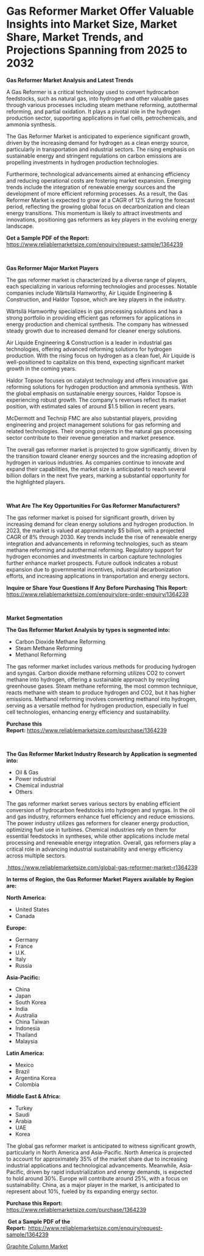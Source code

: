 <p><h1>Gas Reformer Market Offer Valuable Insights into Market Size, Market Share, Market Trends, and Projections Spanning from 2025 to 2032</h1></p><p><strong>Gas Reformer Market Analysis and Latest Trends</strong></p>
<p><p>A Gas Reformer is a critical technology used to convert hydrocarbon feedstocks, such as natural gas, into hydrogen and other valuable gases through various processes including steam methane reforming, autothermal reforming, and partial oxidation. It plays a pivotal role in the hydrogen production sector, supporting applications in fuel cells, petrochemicals, and ammonia synthesis.</p><p>The Gas Reformer Market is anticipated to experience significant growth, driven by the increasing demand for hydrogen as a clean energy source, particularly in transportation and industrial sectors. The rising emphasis on sustainable energy and stringent regulations on carbon emissions are propelling investments in hydrogen production technologies.</p><p>Furthermore, technological advancements aimed at enhancing efficiency and reducing operational costs are fostering market expansion. Emerging trends include the integration of renewable energy sources and the development of more efficient reforming processes. As a result, the Gas Reformer Market is expected to grow at a CAGR of 12% during the forecast period, reflecting the growing global focus on decarbonization and clean energy transitions. This momentum is likely to attract investments and innovations, positioning gas reformers as key players in the evolving energy landscape.</p></p>
<p><strong>Get a Sample PDF of the Report:&nbsp;</strong> <a href="https://www.reliablemarketsize.com/enquiry/request-sample/1364239?utm_campaign=2477&utm_medium=2&utm_source=Github&utm_content=ia&utm_term=19022025&utm_id=gas-reformer">https://www.reliablemarketsize.com/enquiry/request-sample/1364239</a></p>
<p>&nbsp;</p>
<p><strong>Gas Reformer Major Market Players</strong></p>
<p><p>The gas reformer market is characterized by a diverse range of players, each specializing in various reforming technologies and processes. Notable companies include Wärtsilä Hamworthy, Air Liquide Engineering & Construction, and Haldor Topsoe, which are key players in the industry.</p><p>Wärtsilä Hamworthy specializes in gas processing solutions and has a strong portfolio in providing efficient gas reformers for applications in energy production and chemical synthesis. The company has witnessed steady growth due to increased demand for cleaner energy solutions. </p><p>Air Liquide Engineering & Construction is a leader in industrial gas technologies, offering advanced reforming solutions for hydrogen production. With the rising focus on hydrogen as a clean fuel, Air Liquide is well-positioned to capitalize on this trend, expecting significant market growth in the coming years.</p><p>Haldor Topsoe focuses on catalyst technology and offers innovative gas reforming solutions for hydrogen production and ammonia synthesis. With the global emphasis on sustainable energy sources, Haldor Topsoe is experiencing robust growth. The company's revenues reflect its market position, with estimated sales of around $1.5 billion in recent years.</p><p>McDermott and Technip FMC are also substantial players, providing engineering and project management solutions for gas reforming and related technologies. Their ongoing projects in the natural gas processing sector contribute to their revenue generation and market presence.</p><p>The overall gas reformer market is projected to grow significantly, driven by the transition toward cleaner energy sources and the increasing adoption of hydrogen in various industries. As companies continue to innovate and expand their capabilities, the market size is anticipated to reach several billion dollars in the next five years, marking a substantial opportunity for the highlighted players.</p></p>
<p>&nbsp;</p>
<p><strong>What Are The Key Opportunities For Gas Reformer Manufacturers?</strong></p>
<p><p>The gas reformer market is poised for significant growth, driven by increasing demand for clean energy solutions and hydrogen production. In 2023, the market is valued at approximately $5 billion, with a projected CAGR of 8% through 2030. Key trends include the rise of renewable energy integration and advancements in reforming technologies, such as steam methane reforming and autothermal reforming. Regulatory support for hydrogen economies and investments in carbon capture technologies further enhance market prospects. Future outlook indicates a robust expansion due to governmental incentives, industrial decarbonization efforts, and increasing applications in transportation and energy sectors.</p></p>
<p><strong>Inquire or Share Your Questions If Any Before Purchasing This Report:</strong> <a href="https://www.reliablemarketsize.com/enquiry/pre-order-enquiry/1364239?utm_campaign=2477&utm_medium=2&utm_source=Github&utm_content=ia&utm_term=19022025&utm_id=gas-reformer">https://www.reliablemarketsize.com/enquiry/pre-order-enquiry/1364239</a></p>
<p>&nbsp;</p>
<p><strong>Market Segmentation</strong></p>
<p><strong>The Gas Reformer Market Analysis by types is segmented into:</strong></p>
<p><ul><li>Carbon Dioxide Methane Reforming</li><li>Steam Methane Reforming</li><li>Methanol Reforming</li></ul></p>
<p><p>The gas reformer market includes various methods for producing hydrogen and syngas. Carbon dioxide methane reforming utilizes CO2 to convert methane into hydrogen, offering a sustainable approach by recycling greenhouse gases. Steam methane reforming, the most common technique, reacts methane with steam to produce hydrogen and CO2, but it has higher emissions. Methanol reforming involves converting methanol into hydrogen, serving as a versatile method for hydrogen production, especially in fuel cell technologies, enhancing energy efficiency and sustainability.</p></p>
<p><strong>Purchase this Report:&nbsp;</strong><a href="https://www.reliablemarketsize.com/purchase/1364239?utm_campaign=2477&utm_medium=2&utm_source=Github&utm_content=ia&utm_term=19022025&utm_id=gas-reformer">https://www.reliablemarketsize.com/purchase/1364239</a></p>
<p>&nbsp;</p>
<p><strong>The Gas Reformer Market Industry Research by Application is segmented into:</strong></p>
<p><ul><li>Oil & Gas</li><li>Power industrial</li><li>Chemical industrial</li><li>Others</li></ul></p>
<p><p>The gas reformer market serves various sectors by enabling efficient conversion of hydrocarbon feedstocks into hydrogen and syngas. In the oil and gas industry, reformers enhance fuel efficiency and reduce emissions. The power industry utilizes gas reformers for cleaner energy production, optimizing fuel use in turbines. Chemical industries rely on them for essential feedstocks in syntheses, while other applications include metal processing and renewable energy integration. Overall, gas reformers play a critical role in advancing industrial sustainability and energy efficiency across multiple sectors.</p></p>
<p><a href="https://www.reliablemarketsize.com/global-gas-reformer-market-r1364239?utm_campaign=2477&utm_medium=2&utm_source=Github&utm_content=ia&utm_term=19022025&utm_id=gas-reformer">&nbsp;https://www.reliablemarketsize.com/global-gas-reformer-market-r1364239</a></p>
<p><strong>In terms of Region, the Gas Reformer Market Players available by Region are:</strong></p>
<p>
    <p> <strong> North America: </strong>
        <ul>
            <li>United States</li>
            <li>Canada</li>
        </ul>
        </p> 
    <p> <strong> Europe: </strong>
        <ul>
            <li>Germany</li>
            <li>France</li>
            <li>U.K.</li>
            <li>Italy</li>
            <li>Russia</li>
        </ul>
        </p> 
    <p> <strong> Asia-Pacific: </strong>
        <ul>
            <li>China</li>
            <li>Japan</li>
            <li>South Korea</li>
            <li>India</li>
            <li>Australia</li>
            <li>China Taiwan</li>
            <li>Indonesia</li>
            <li>Thailand</li>
            <li>Malaysia</li>
        </ul>
        </p> 
    <p> <strong> Latin America: </strong>
        <ul>
            <li>Mexico</li>
            <li>Brazil</li>
            <li>Argentina Korea</li>
            <li>Colombia</li>
        </ul>
        </p> 
    <p> <strong> Middle East & Africa: </strong>
        <ul>
            <li>Turkey</li>
            <li>Saudi</li>
            <li>Arabia</li>
            <li>UAE</li>
            <li>Korea</li>
        </ul>
    </p>
    </p>
<p><p>The global gas reformer market is anticipated to witness significant growth, particularly in North America and Asia-Pacific. North America is projected to account for approximately 35% of the market share due to increasing industrial applications and technological advancements. Meanwhile, Asia-Pacific, driven by rapid industrialization and energy demands, is expected to hold around 30%. Europe will contribute around 25%, with a focus on sustainability. China, as a major player in the market, is anticipated to represent about 10%, fueled by its expanding energy sector.</p></p>
<p><strong>Purchase this Report: </strong><a href="https://www.reliablemarketsize.com/purchase/1364239?utm_campaign=2477&utm_medium=2&utm_source=Github&utm_content=ia&utm_term=19022025&utm_id=gas-reformer">https://www.reliablemarketsize.com/purchase/1364239</a></p>
<p>&nbsp;<strong>Get a Sample PDF of the Report:&nbsp;&nbsp;</strong><a href="https://www.reliablemarketsize.com/enquiry/request-sample/1364239?utm_campaign=2477&utm_medium=2&utm_source=Github&utm_content=ia&utm_term=19022025&utm_id=gas-reformer">https://www.reliablemarketsize.com/enquiry/request-sample/1364239</a></p>
<p><strong></strong></p>
<p><p><a href="https://github.com/lashaunm5st/Market-Research-Report-List-1/blob/main/graphite-column-market.md?utm_campaign=2477&utm_medium=2&utm_source=Github&utm_content=ia&utm_term=19022025&utm_id=gas-reformer">Graphite Column Market</a></p></p>